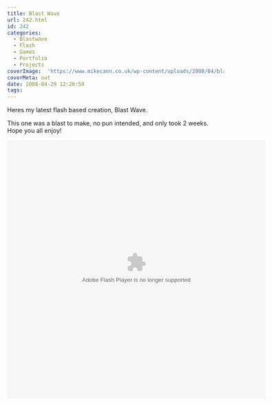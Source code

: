 ```yaml
---
title: Blast Wave
url: 242.html
id: 242
categories:
  - Blastwave
  - Flash
  - Games
  - Portfolio
  - Projects
coverImage:  'https://www.mikecann.co.uk/wp-content/uploads/2008/04/blastwave.png'
coverMeta: out
date: 2008-04-29 12:26:59
tags:
---
```


Heres my latest flash based creation, Blast Wave.

This one was a blast to make, no pun intended, and only took 2 weeks. Hope you all enjoy!

<!-- more -->

<div><object width="600" height="600" data="https://www.mikecann.co.uk/projects/blastwave/BlastWave.swf" type="application/x-shockwave-flash"><param name="src" value="https://www.mikecann.co.uk/projects/blastwave/BlastWave.swf" /></object></div>
